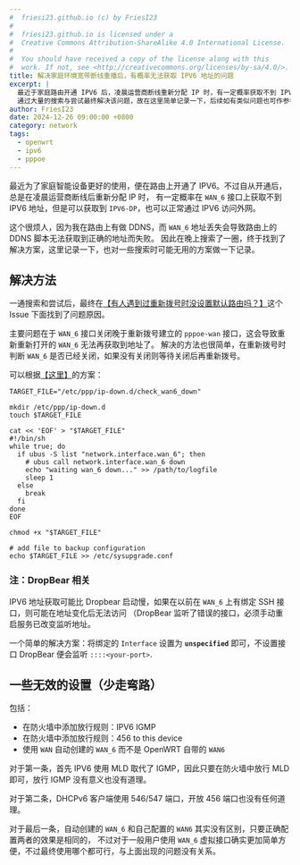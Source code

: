 ```yaml
---
#  friesi23.github.io (c) by FriesI23
#
#  friesi23.github.io is licensed under a
#  Creative Commons Attribution-ShareAlike 4.0 International License.
#
#  You should have received a copy of the license along with this
#  work. If not, see <http://creativecommons.org/licenses/by-sa/4.0/>.
title: 解决家庭环境宽带断线重播后，有概率无法获取 IPV6 地址的问题
excerpt: |
  最近于家庭路由开通 IPV6 后，凌晨运营商断线重新分配 IP 时，有一定概率获取不到 IPV6 地址（IPV4 正常）。
  通过大量的搜索与尝试最终解决该问题，故在这里简单记录一下，后续如有类似问题也可作参考。
author: FriesI23
date: 2024-12-26 09:00:00 +0800
category: network
tags:
  - openwrt
  - ipv6
  - pppoe
---
```


最近为了家庭智能设备更好的使用，便在路由上开通了 IPV6。不过自从开通后，总是在凌晨运营商断线后重新分配 IP 时，
有一定概率在 `WAN_6` 接口上获取不到 IPV6 地址，但是可以获取到 `IPV6-DP`，也可以正常通过 IPV6 访问外网。

这个很烦人，因为我在路由上有做 DDNS，而 `WAN_6` 地址丢失会导致路由上的 DDNS 脚本无法获取到正确的地址而失败。
因此在晚上搜索了一圈，终于找到了解决方案，这里记录一下，也对一些搜索时可能无用的方案做一下记录。

## 解决方法

一通搜索和尝试后，最终在[【有人遇到过重新拨号时没设置默认路由吗？】][ipv6-solution]这个 Issue 下面找到了问题原因。

主要问题在于 `WAN_6` 接口关闭晚于重新拨号建立的 `pppoe-wan` 接口，这会导致重新重新打开的 `WAN_6` 无法再获取到地址了。
解决的方法也很简单，在重新拨号时判断 `WAN_6` 是否已经关闭，如果没有关闭则等待关闭后再重新拨号。

可以根据[【这里】][ipv6-solution-script]的方案：

```shell
TARGET_FILE="/etc/ppp/ip-down.d/check_wan6_down"

mkdir /etc/ppp/ip-down.d
touch $TARGET_FILE

cat << 'EOF' > "$TARGET_FILE"
#!/bin/sh
while true; do
  if ubus -S list "network.interface.wan_6"; then
    # ubus call network.interface.wan_6 down
    echo "waiting wan_6 down..." >> /path/to/logfile
    sleep 1
  else
    break
  fi
done
EOF

chmod +x "$TARGET_FILE"

# add file to backup configuration
echo $TARGET_FILE >> /etc/sysupgrade.conf
```

### 注：DropBear 相关

IPV6 地址获取可能比 Dropbear 启动慢，如果在以前在 `WAN_6` 上有绑定 SSH 接口，则可能在地址变化后无法访问
（DropBear 监听了错误的接口，必须手动重启服务已改变监听地址。

一个简单的解决方案：将绑定的 `Interface` 设置为 **`unspecified`** 即可，不设置接口 DropBear 便会监听 `::::<your-port>`.

## 一些无效的设置（少走弯路）

包括：

- 在防火墙中添加放行规则：IPV6 IGMP
- 在防火墙中添加放行规则：456 to this device
- 使用 `WAN` 自动创建的 `WAN_6` 而不是 OpenWRT 自带的 `WAN6`

对于第一条，首先 IPV6 使用 MLD 取代了 IGMP，因此只要在防火墙中放行 MLD 即可，放行 IGMP 没有意义也没有道理。

对于第二条，DHCPv6 客户端使用 546/547 端口，开放 456 端口也没有任何道理。

对于最后一条，自动创建的 `WAN_6` 和自己配置的 `WAN6` 其实没有区别，只要正确配置两者的效果是相同的，
不过对于一般用户使用 `WAN_6` 虚拟接口确实更加简单方便，不过最终使用哪个都可行，与上面出现的问题没有关系。

<!-- refs -->

[ipv6-solution]: https://github.com/hanwckf/immortalwrt-mt798x/issues/57
[ipv6-solution-script]: https://github.com/hanwckf/immortalwrt-mt798x/issues/57#issuecomment-1586964992
